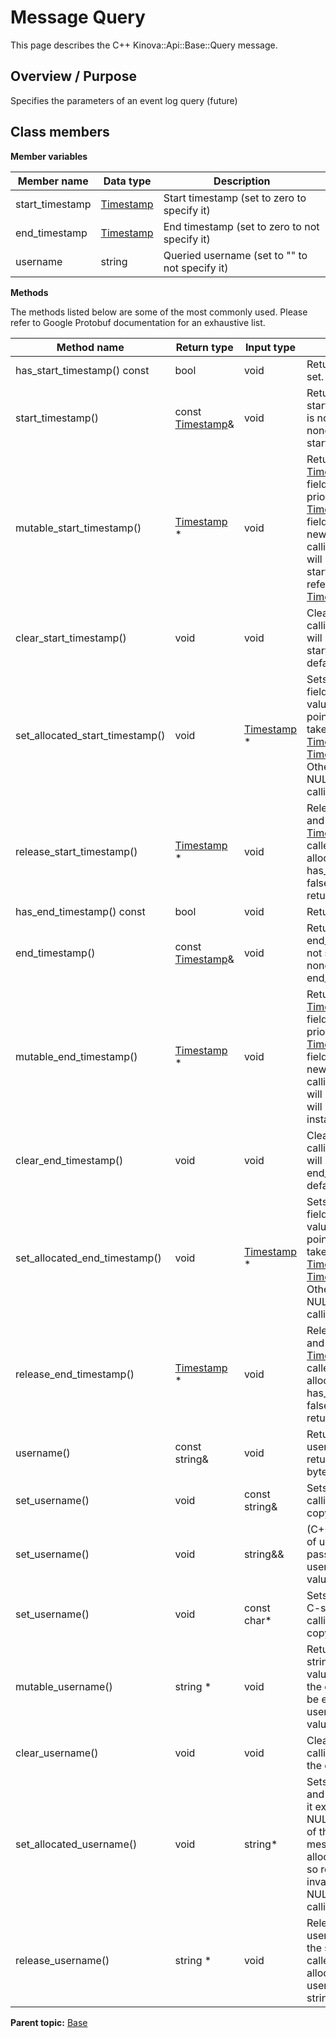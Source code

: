 # Message Query

This page describes the C++ Kinova::Api::Base::Query message.

## Overview / Purpose

Specifies the parameters of an event log query \(future\)

## Class members

 **Member variables** 

|Member name|Data type|Description|
|-----------|---------|-----------|
|start\_timestamp| [Timestamp](msg_Common_Timestamp.md#)|Start timestamp \(set to zero to specify it\)|
|end\_timestamp| [Timestamp](msg_Common_Timestamp.md#)|End timestamp \(set to zero to not specify it\)|
|username|string|Queried username \(set to "" to not specify it\)|

 **Methods** 

The methods listed below are some of the most commonly used. Please refer to Google Protobuf documentation for an exhaustive list.

|Method name|Return type|Input type|Description|
|-----------|-----------|----------|-----------|
|has\_start\_timestamp\(\) const|bool|void|Returns true if start\_timestamp is set.|
|start\_timestamp\(\)|const [Timestamp](msg_Common_Timestamp.md#)&|void|Returns the current value of start\_timestamp. If start\_timestamp is not set, returns a [Timestamp](msg_Common_Timestamp.md#) with none of its fields set \(possibly start\_timestamp::default\_instance\(\)\).|
|mutable\_start\_timestamp\(\)| [Timestamp](msg_Common_Timestamp.md#) \*|void|Returns a pointer to the mutable [Timestamp](msg_Common_Timestamp.md#) object that stores the field's value. If the field was not set prior to the call, then the returned [Timestamp](msg_Common_Timestamp.md#) will have none of its fields set \(i.e. it will be identical to a newly-allocated [Timestamp](msg_Common_Timestamp.md#)\). After calling this, has\_start\_timestamp\(\) will return true and start\_timestamp\(\) will return a reference to the same instance of [Timestamp](msg_Common_Timestamp.md#).|
|clear\_start\_timestamp\(\)|void|void|Clears the value of the field. After calling this, has\_start\_timestamp\(\) will return false and start\_timestamp\(\) will return the default value.|
|set\_allocated\_start\_timestamp\(\)|void| [Timestamp](msg_Common_Timestamp.md#) \*|Sets the [Timestamp](msg_Common_Timestamp.md#) object to the field and frees the previous field value if it exists. If the [Timestamp](msg_Common_Timestamp.md#) pointer is not NULL, the message takes ownership of the allocated [Timestamp](msg_Common_Timestamp.md#) object and has\_ [Timestamp](msg_Common_Timestamp.md#)\(\) will return true. Otherwise, if the start\_timestamp is NULL, the behavior is the same as calling clear\_start\_timestamp\(\).|
|release\_start\_timestamp\(\)| [Timestamp](msg_Common_Timestamp.md#) \*|void|Releases the ownership of the field and returns the pointer of the [Timestamp](msg_Common_Timestamp.md#) object. After calling this, caller takes the ownership of the allocated [Timestamp](msg_Common_Timestamp.md#) object, has\_start\_timestamp\(\) will return false, and start\_timestamp\(\) will return the default value.|
|has\_end\_timestamp\(\) const|bool|void|Returns true if end\_timestamp is set.|
|end\_timestamp\(\)|const [Timestamp](msg_Common_Timestamp.md#)&|void|Returns the current value of end\_timestamp. If end\_timestamp is not set, returns a [Timestamp](msg_Common_Timestamp.md#) with none of its fields set \(possibly end\_timestamp::default\_instance\(\)\).|
|mutable\_end\_timestamp\(\)| [Timestamp](msg_Common_Timestamp.md#) \*|void|Returns a pointer to the mutable [Timestamp](msg_Common_Timestamp.md#) object that stores the field's value. If the field was not set prior to the call, then the returned [Timestamp](msg_Common_Timestamp.md#) will have none of its fields set \(i.e. it will be identical to a newly-allocated [Timestamp](msg_Common_Timestamp.md#)\). After calling this, has\_end\_timestamp\(\) will return true and end\_timestamp\(\) will return a reference to the same instance of [Timestamp](msg_Common_Timestamp.md#).|
|clear\_end\_timestamp\(\)|void|void|Clears the value of the field. After calling this, has\_end\_timestamp\(\) will return false and end\_timestamp\(\) will return the default value.|
|set\_allocated\_end\_timestamp\(\)|void| [Timestamp](msg_Common_Timestamp.md#) \*|Sets the [Timestamp](msg_Common_Timestamp.md#) object to the field and frees the previous field value if it exists. If the [Timestamp](msg_Common_Timestamp.md#) pointer is not NULL, the message takes ownership of the allocated [Timestamp](msg_Common_Timestamp.md#) object and has\_ [Timestamp](msg_Common_Timestamp.md#)\(\) will return true. Otherwise, if the end\_timestamp is NULL, the behavior is the same as calling clear\_end\_timestamp\(\).|
|release\_end\_timestamp\(\)| [Timestamp](msg_Common_Timestamp.md#) \*|void|Releases the ownership of the field and returns the pointer of the [Timestamp](msg_Common_Timestamp.md#) object. After calling this, caller takes the ownership of the allocated [Timestamp](msg_Common_Timestamp.md#) object, has\_end\_timestamp\(\) will return false, and end\_timestamp\(\) will return the default value.|
|username\(\)|const string&|void|Returns the current value of username. If username is not set, returns the empty string/empty bytes.|
|set\_username\(\)|void|const string&|Sets the value of username. After calling this, username\(\) will return a copy of value.|
|set\_username\(\)|void|string&&|\(C++11 and beyond\): Sets the value of username, moving from the passed string. After calling this, username\(\) will return a copy of value.|
|set\_username\(\)|void|const char\*|Sets the value of username using a C-style null-terminated string. After calling this, username\(\) will return a copy of value.|
|mutable\_username\(\)|string \*|void|Returns a pointer to the mutable string object that stores username's value. If the field was not set prior to the call, then the returned string will be empty. After calling this, username\(\) will return whatever value is written into the given string.|
|clear\_username\(\)|void|void|Clears the value of username. After calling this, username\(\) will return the empty string/empty bytes.|
|set\_allocated\_username\(\)|void|string\*|Sets the string object to the field and frees the previous field value if it exists. If the string pointer is not NULL, the message takes ownership of the allocated string object. The message is free to delete the allocated string object at any time, so references to the object may be invalidated. Otherwise, if the value is NULL, the behavior is the same as calling clear\_username\(\).|
|release\_username\(\)|string \*|void|Releases the ownership of username and returns the pointer of the string object. After calling this, caller takes the ownership of the allocated string object and username\(\) will return the empty string/empty bytes.|

**Parent topic:** [Base](../references/summary_Base.md)

